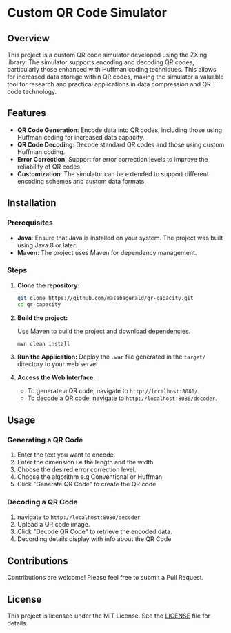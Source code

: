 # Custom QR Code Simulator

## Overview

This project is a custom QR code simulator developed using the ZXing library. The simulator supports encoding and decoding QR codes, particularly those enhanced with Huffman coding techniques. This allows for increased data storage within QR codes, making the simulator a valuable tool for research and practical applications in data compression and QR code technology.

## Features

- **QR Code Generation**: Encode data into QR codes, including those using Huffman coding for increased data capacity.
- **QR Code Decoding**: Decode standard QR codes and those using custom Huffman coding.
- **Error Correction**: Support for error correction levels to improve the reliability of QR codes.
- **Customization**: The simulator can be extended to support different encoding schemes and custom data formats.

## Installation

### Prerequisites

- **Java**: Ensure that Java is installed on your system. The project was built using Java 8 or later.
- **Maven**: The project uses Maven for dependency management.

### Steps

1. **Clone the repository:**

    ```bash
    git clone https://github.com/masabagerald/qr-capacity.git
    cd qr-capacity
    ```

2. **Build the project:**

   Use Maven to build the project and download dependencies.

    ```bash
    mvn clean install
    ```

3. **Run the Application:**
   Deploy the `.war` file generated in the `target/` directory to your web server.

4. **Access the Web Interface:**
   - To generate a QR code, navigate to `http://localhost:8080/`.
   - To decode a QR code, navigate to `http://localhost:8080/decoder`.

## Usage

### Generating a QR Code
1. Enter the text  you want to encode.
2. Enter the dimension i.e the length and the width
3. Choose the desired error correction level.
4. Choose the algorithm e.g Conventional or Huffman
5. Click "Generate QR Code" to create the QR code.

### Decoding a QR Code
1. navigate to `http://localhost:8080/decoder`
2. Upload a QR code image.
3. Click "Decode QR Code" to retrieve the encoded data.
4. Decording details display with info about the QR Code

## Contributions

Contributions are welcome! Please feel free to submit a Pull Request.

## License

This project is licensed under the MIT License. See the [LICENSE](LICENSE) file for details.